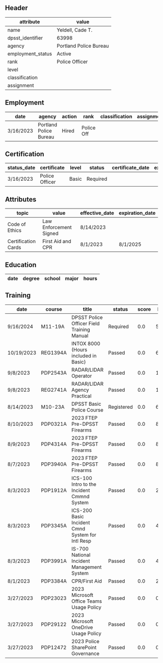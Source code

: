 ## Header
| attribute | value |
| --------- | ----- |
| name | Yeldell, Cade T. |
| dpsst_identifier | 63998 |
| agency | Portland Police Bureau |
| employment_status | Active |
| rank | Police Officer |
| level |  |
| classification |  |
| assignment |  |
## Employment
| date | agency | action | rank | classification | assignment |
| ---- | ------ | ------ | ---- | -------------- | ---------- |
| 3/16/2023 | Portland Police Bureau | Hired | Police Off |  |  |
## Certification
| status_date | certificate | level | status | certificate_date | expiration_date | probation_date |
| ----------- | ----------- | ----- | ------ | ---------------- | --------------- | -------------- |
| 3/16/2023 | Police Officer | Basic | Required |  |  | 9/16/2024 |
## Attributes
| topic | value | effective_date | expiration_date |
| ----- | ----- | -------------- | --------------- |
| Code of Ethics | Law Enforcement Signed | 8/14/2023 |  |
| Certification Cards | First Aid and CPR | 8/1/2023 | 8/1/2025 |
## Education
| date | degree | school | major | hours |
| ---- | ------ | ------ | ----- | ----- |
## Training
| date | course | title | status | score | hours |
| ---- | ------ | ----- | ------ | ----- | ----- |
| 9/16/2024 | M11-19A | DPSST Police Officer Field Training Manual | Required | 0.0 | 50.00 |
| 10/19/2023 | REG1394A | INTOX 8000 (Hours included in Basic) | Passed | 0.0 | 6.00 |
| 9/8/2023 | PDP2543A | RADAR/LIDAR Operator | Passed | 0.0 | 16.00 |
| 9/8/2023 | REG2741A | RADAR/LIDAR Agency Practical | Passed | 0.0 | 16.00 |
| 8/14/2023 | M10-23A | DPSST Basic Police Course | Registered | 0.0 | 640.00 |
| 8/10/2023 | PDP0321A | 2023 FTEP Pre-DPSST Firearms | Passed | 0.0 | 8.00 |
| 8/9/2023 | PDP4314A | 2023 FTEP Pre-DPSST Firearms | Passed | 0.0 | 8.00 |
| 8/7/2023 | PDP3940A | 2023 FTEP Pre-DPSST Firearms | Passed | 0.0 | 8.00 |
| 8/3/2023 | PDP1912A | ICS-100 Intro to the Incident Cmmnd System | Passed | 0.0 | 2.00 |
| 8/3/2023 | PDP3345A | ICS-200 Basic Incident Cmnd System for Intl Resp | Passed | 0.0 | 4.00 |
| 8/3/2023 | PDP3991A | IS-700 National Incident Management System | Passed | 0.0 | 4.00 |
| 8/1/2023 | PDP3384A | CPR/First Aid | Passed | 0.0 | 2.00 |
| 3/27/2023 | PDP23023 | 2023 Microsoft Office Teams Usage Policy | Passed | 0.0 | 0.25 |
| 3/27/2023 | PDP29122 | 2023 Microsoft OneDrive Usage Policy | Passed | 0.0 | 0.25 |
| 3/27/2023 | PDP12472 | 2023 Police SharePoint Governance | Passed | 0.0 | 0.25 |
